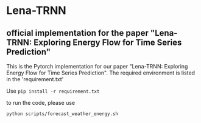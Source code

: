 # Lena-TRNN
## official implementation for the paper "Lena-TRNN: Exploring Energy Flow for Time Series Prediction"

This is the Pytorch implementation for our paper "Lena-TRNN: Exploring Energy Flow for Time Series Prediction".
The required environment is listed in the 'requirement.txt'

Use `pip install -r requirement.txt`

to run the code, please use

`python scripts/forecast_weather_energy.sh`
